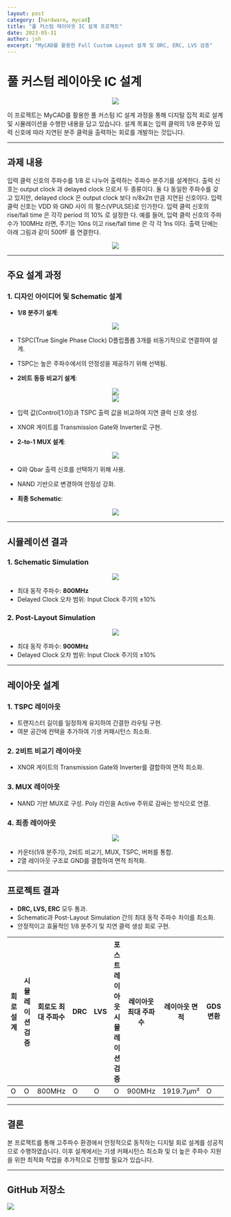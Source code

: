 ```yaml
---
layout: post
category: [hardware, mycad]
title: "풀 커스텀 레이아웃 IC 설계 프로젝트"
date: 2023-05-31
author: jsh
excerpt: "MyCAD를 활용한 Full Custom Layout 설계 및 DRC, ERC, LVS 검증"
---
```


# 풀 커스텀 레이아웃 IC 설계

<div style="text-align: center;">
<a href="/assets/img/posts/layout_main.png" data-lity>
  <img src="/assets/img/posts/layout_main.png" style="width: auto; max-height: 500px;" />
</a>
</div>

이 프로젝트는 MyCAD를 활용한 풀 커스텀 IC 설계 과정을 통해 디지털 집적 회로 설계 및 시뮬레이션을 수행한 내용을 담고 있습니다. 설계 목표는 입력 클럭의 1/8 분주와 입력 신호에 따라 지연된 분주 클럭을 출력하는 회로를 개발하는 것입니다.

---

## 과제 내용

입력 클럭 신호의 주파수를 1/8 로 나누어 출력하는 주파수 분주기를 설계한다. 출력 신호는 output clock 과 delayed clock 으로서 두 종류이다. 둘 다 동일한 주파수를 갖고 있지만, delayed clock 은 output clock 보다 n/8x2π 만큼 지연된 신호이다. 입력 클럭 신호는 VDD 와 GND 사이 의 펄스(VPULSE)로 인가한다. 입력 클럭 신호의 rise/fall time 은 각각 period 의 10% 로 설정한
다. 예를 들어, 입력 클럭 신호의 주파수가 100MHz 라면, 주기는 10ns 이고 rise/fall time 은 각 각 1ns 이다. 출력 단에는 아래 그림과 같이 500fF 를 연결한다.

<div style="text-align: center;">
<a href="/assets/img/posts/mycad1.png" data-lity>
  <img src="/assets/img/posts/mycad1.png" style="width: auto; max-height: 500px;" />
</a>
</div>

---
## 주요 설계 과정

### 1. **디자인 아이디어 및 Schematic 설계**
- **1/8 분주기 설계**:

<div style="text-align: center;">
<a href="/assets/img/posts/mycad2.jpg" data-lity>
  <img src="/assets/img/posts/mycad2.jpg" style="width: auto; max-height: 500px;" />
</a>
</div>

  - TSPC(True Single Phase Clock) D플립플롭 3개를 비동기적으로 연결하여 설계.
  - TSPC는 높은 주파수에서의 안정성을 제공하기 위해 선택됨.

- **2비트 동등 비교기 설계**:

<div style="text-align: center;">
<a href="/assets/img/posts/mycad0.png" data-lity>
  <img src="/assets/img/posts/mycad0.png" style="width: auto; max-height: 400px;" />
</a>
</div>

<div style="text-align: center;">
<a href="/assets/img/posts/mycad4.png" data-lity>
  <img src="/assets/img/posts/mycad4.png" style="width: auto; max-height: 500px;" />
</a>
</div>

  - 입력 값(Control[1:0])과 TSPC 출력 값을 비교하여 지연 클럭 신호 생성.
  - XNOR 게이트를 Transmission Gate와 Inverter로 구현.

- **2-to-1 MUX 설계**:

<div style="text-align: center;">
<a href="/assets/img/posts/mycad9.jpg" data-lity>
  <img src="/assets/img/posts/mycad9.jpg" style="width: auto; max-height: 500px;" />
</a>
</div>

  - Q와 Qbar 출력 신호를 선택하기 위해 사용.
  - NAND 기반으로 변경하여 안정성 강화.

- **최종 Schematic**:

<div style="text-align: center;">
<a href="/assets/img/posts/mycad5.jpg" data-lity>
  <img src="/assets/img/posts/mycad5.jpg" style="width: auto; max-height: 500px;" />
</a>
</div>

---

## 시뮬레이션 결과

### 1. **Schematic Simulation**

<div style="text-align: center;">
<a href="/assets/img/posts/mycad6.jpg" data-lity>
  <img src="/assets/img/posts/mycad6.jpg" style="width: auto; max-height: 500px;" />
</a>
</div>

- 최대 동작 주파수: **800MHz**
- Delayed Clock 오차 범위: Input Clock 주기의 ±10%

### 2. **Post-Layout Simulation**

<div style="text-align: center;">
<a href="/assets/img/posts/mycad8.jpg" data-lity>
  <img src="/assets/img/posts/mycad8.jpg" style="width: auto; max-height: 500px;" />
</a>
</div>

- 최대 동작 주파수: **900MHz**
- Delayed Clock 오차 범위: Input Clock 주기의 ±10%

---

## 레이아웃 설계

### 1. **TSPC 레이아웃**
- 트랜지스터 길이를 일정하게 유지하여 간결한 라우팅 구현.
- 여분 공간에 컨택을 추가하여 기생 커패시턴스 최소화.

### 2. **2비트 비교기 레이아웃**
- XNOR 게이트의 Transmission Gate와 Inverter를 결합하여 면적 최소화.

### 3. **MUX 레이아웃**
- NAND 기반 MUX로 구성. Poly 라인을 Active 주위로 감싸는 방식으로 연결.

### 4. **최종 레이아웃**

<div style="text-align: center;">
<a href="/assets/img/posts/mycad7.bmp" data-lity>
  <img src="/assets/img/posts/mycad7.bmp" style="width: auto; max-height: 500px;" />
</a>
</div>

- 카운터(1/8 분주기), 2비트 비교기, MUX, TSPC, 버퍼를 통합.
- 2열 레이아웃 구조로 GND를 결합하여 면적 최적화.

---

## 프로젝트 결과

- **DRC, LVS, ERC** 모두 통과.
- Schematic과 Post-Layout Simulation 간의 최대 동작 주파수 차이를 최소화.
- 안정적이고 효율적인 1/8 분주기 및 지연 클럭 생성 회로 구현.

| 회로 설계   | 시뮬레이션 검증 | 회로도 최대 주파수 | DRC  | LVS  | 포스트 레이아웃 시뮬레이션 검증 | 레이아웃 최대 주파수 | 레이아웃 면적  | GDS 변환 |
|-------------|----------------|--------------------|------|------|------------------------------|----------------------|----------------|----------|
| O           | O              | 800MHz            | O    | O    | O                            | 900MHz              | 1919.7µm²     | O        |


---

## 결론

본 프로젝트를 통해 고주파수 환경에서 안정적으로 동작하는 디지털 회로 설계를 성공적으로 수행하였습니다. 이후 설계에서는 기생 커패시턴스 최소화 및 더 높은 주파수 지원을 위한 최적화 작업을 추가적으로 진행할 필요가 있습니다.

---

## GitHub 저장소

<div class='sx-button'>
  <a href='https://github.com/radon99/radon99.github.io/tree/main/projects/FullCustomLayout' target="_blank">
    <img src='/assets/img/icons/github.png' style="width: auto; max-height: 50px;" />
  </a>
</div>
